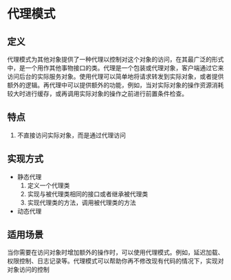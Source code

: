 # 代理模式
## 定义
代理模式为其他对象提供了一种代理以控制对这个对象的访问，在其最广泛的形式中，是一个用作其他事物接口的类。代理是一个包装或代理对象，客户端通过它来访问后台的实际服务对象。使用代理可以简单地将请求转发到实际对象，或者提供额外的逻辑。再代理中可以提供额外的功能，例如，当对实际对象的操作资源消耗较大时进行缓存，或再调用实际对象的操作之前进行前置条件检查。
## 特点
1. 不直接访问实际对象，而是通过代理访问
## 实现方式
* 静态代理
  1. 定义一个代理类
  2. 实现与被代理类相同的接口或者继承被代理类
  3. 实现代理类的方法，调用被代理类的方法
* 动态代理

## 适用场景
当你需要在访问对象时增加额外的操作时，可以使用代理模式。例如，延迟加载、权限控制、日志记录等。代理模式可以帮助你再不修改现有代码的情况下，实现对对象访问的控制